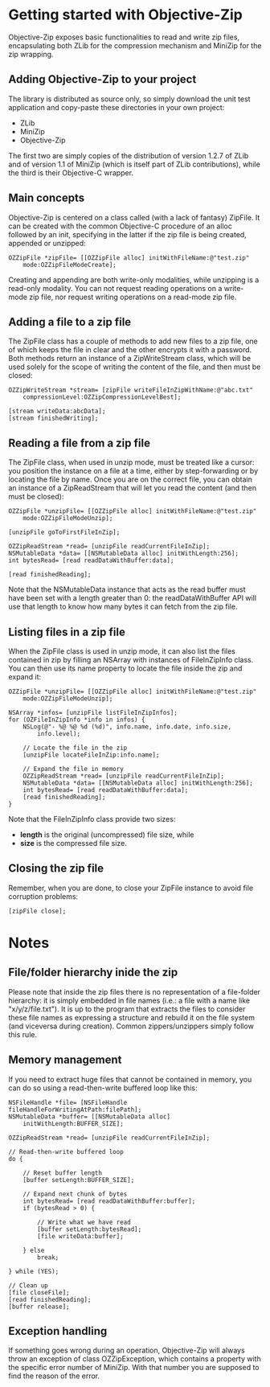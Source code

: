 

Getting started with Objective-Zip
==================================

Objective-Zip exposes basic functionalities to read and write zip files,
encapsulating both ZLib for the compression mechanism and MiniZip for
the zip wrapping.


Adding Objective-Zip to your project
------------------------------------

The library is distributed as source only, so simply download the unit
test application and copy-paste these directories in your own project:

- ZLib
- MiniZip
- Objective-Zip

The first two are simply copies of the distribution of version 1.2.7 of
ZLib and of version 1.1 of MiniZip (which is itself part of ZLib
contributions), while the third is their Objective-C wrapper.


Main concepts
-------------

Objective-Zip is centered on a class called (with a lack of fantasy)
ZipFile. It can be created with the common Objective-C procedure of an
alloc followed by an init, specifying in the latter if the zip file is
being created, appended or unzipped:

	OZZipFile *zipFile= [[OZZipFile alloc] initWithFileName:@"test.zip"
		mode:OZZipFileModeCreate];

Creating and appending are both write-only modalities, while unzipping
is a read-only modality. You can not request reading operations on a
write-mode zip file, nor request writing operations on a read-mode zip
file.


Adding a file to a zip file
---------------------------

The ZipFile class has a couple of methods to add new files to a zip
file, one of which keeps the file in clear and the other encrypts it
with a password. Both methods return an instance of a ZipWriteStream
class, which will be used solely for the scope of writing the content of
the file, and then must be closed:

	OZZipWriteStream *stream= [zipFile writeFileInZipWithName:@"abc.txt"
		compressionLevel:OZZipCompressionLevelBest];

	[stream writeData:abcData];
	[stream finishedWriting];


Reading a file from a zip file
------------------------------

The ZipFile class, when used in unzip mode, must be treated like a
cursor: you position the instance on a file at a time, either by
step-forwarding or by locating the file by name. Once you are on the
correct file, you can obtain an instance of a ZipReadStream that will
let you read the content (and then must be closed):

	OZZipFile *unzipFile= [[OZZipFile alloc] initWithFileName:@"test.zip"
		mode:OZZipFileModeUnzip];

	[unzipFile goToFirstFileInZip];

	OZZipReadStream *read= [unzipFile readCurrentFileInZip];
	NSMutableData *data= [[NSMutableData alloc] initWithLength:256];
	int bytesRead= [read readDataWithBuffer:data];

	[read finishedReading];

Note that the NSMutableData instance that acts as the read buffer must
have been set with a length greater than 0: the readDataWithBuffer API
will use that length to know how many bytes it can fetch from the zip
file.


Listing files in a zip file
---------------------------

When the ZipFile class is used in unzip mode, it can also list the files
contained in zip by filling an NSArray with instances of FileInZipInfo
class. You can then use its name property to locate the file inside the
zip and expand it:

	OZZipFile *unzipFile= [[OZZipFile alloc] initWithFileName:@"test.zip"
		mode:OZZipFileModeUnzip];

	NSArray *infos= [unzipFile listFileInZipInfos];
	for (OZFileInZipInfo *info in infos) {
		NSLog(@"- %@ %@ %d (%d)", info.name, info.date, info.size,
    		info.level);

		// Locate the file in the zip
		[unzipFile locateFileInZip:info.name];

		// Expand the file in memory
		OZZipReadStream *read= [unzipFile readCurrentFileInZip];
		NSMutableData *data= [[NSMutableData alloc] initWithLength:256];
		int bytesRead= [read readDataWithBuffer:data];
		[read finishedReading];
	}

Note that the FileInZipInfo class provide two sizes:

- **length** is the original (uncompressed) file size, while
- **size** is the compressed file size.


Closing the zip file
--------------------

Remember, when you are done, to close your ZipFile instance to avoid
file corruption problems:

	[zipFile close];


Notes
=====


File/folder hierarchy inide the zip
-----------------------------------

Please note that inside the zip files there is no representation of a
file-folder hierarchy: it is simply embedded in file names (i.e.: a file
with a name like "x/y/z/file.txt"). It is up to the program that
extracts the files to consider these file names as expressing a
structure and rebuild it on the file system (and viceversa during
creation). Common zippers/unzippers simply follow this rule.


Memory management
-----------------

If you need to extract huge files that cannot be contained in memory,
you can do so using a read-then-write buffered loop like this:

	NSFileHandle *file= [NSFileHandle fileHandleForWritingAtPath:filePath];
	NSMutableData *buffer= [[NSMutableData alloc]
		initWithLength:BUFFER_SIZE];

	OZZipReadStream *read= [unzipFile readCurrentFileInZip];

	// Read-then-write buffered loop
	do {

		// Reset buffer length
		[buffer setLength:BUFFER_SIZE];

		// Expand next chunk of bytes
		int bytesRead= [read readDataWithBuffer:buffer];
		if (bytesRead > 0) {

			// Write what we have read
			[buffer setLength:bytesRead];
			[file writeData:buffer];

		} else
			break;

	} while (YES);

	// Clean up
	[file closeFile];
	[read finishedReading];
	[buffer release];


Exception handling
------------------

If something goes wrong during an operation, Objective-Zip will always
throw an exception of class OZZipException, which contains a property with
the specific error number of MiniZip. With that number you are supposed
to find the reason of the error.

